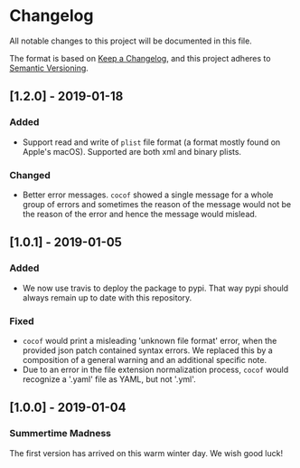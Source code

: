 # Changelog
All notable changes to this project will be documented in this file.

The format is based on [Keep a Changelog](https://keepachangelog.com/en/1.0.0/),
and this project adheres to [Semantic Versioning](https://semver.org/spec/v2.0.0.html).

## [1.2.0] - 2019-01-18
### Added
- Support read and write of `plist` file format (a format mostly found on
Apple's macOS). Supported are both xml and binary plists.

### Changed
- Better error messages. `cocof` showed a single message for a whole group of
errors and sometimes the reason of the message would not be the reason of the
error and hence the message would mislead.

## [1.0.1] - 2019-01-05
### Added
- We now use travis to deploy the package to pypi. That way pypi should always
remain up to date with this repository.

### Fixed
- `cocof` would print a misleading 'unknown file format' error, when the
provided json patch contained syntax errors. We replaced this by a composition
of a general warning and an additional specific note. 
- Due to an error in the file extension normalization process, `cocof` would
recognize a '.yaml' file as YAML, but not '.yml'.

## [1.0.0] - 2019-01-04
### Summertime Madness
The first version has arrived on this warm winter day. We wish good luck!
